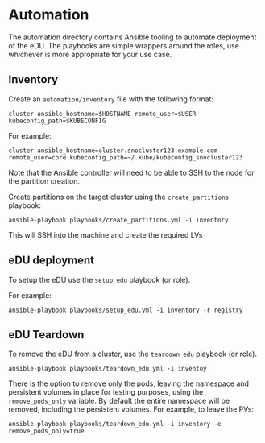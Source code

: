# Automation

The automation directory contains Ansible tooling to automate deployment of the eDU. The playbooks are simple wrappers around the roles, use whichever is more appropriate for your use case.

## Inventory

Create an `automation/inventory` file with the following format:

```
cluster ansible_hostname=$HOSTNAME remote_user=$USER kubeconfig_path=$KUBECONFIG
```

For example:

```
cluster ansible_hostname=cluster.snocluster123.example.com remote_user=core kubeconfig_path=~/.kube/kubeconfig_snocluster123
```

Note that the Ansible controller will need to be able to SSH to the node for the partition creation.


Create partitions on the target cluster using the `create_partitions` playbook:

```shell
ansible-playbook playbooks/create_partitions.yml -i inventory
```

This will SSH into the machine and create the required LVs

## eDU deployment

To setup the eDU use the `setup_edu` playbook (or role).


For example:
```shell
ansible-playbook playbooks/setup_edu.yml -i inventory -r registry
```


## eDU Teardown

To remove the eDU from a cluster, use the `teardown_edu` playbook (or role).

```shell
ansible-playbook playbooks/teardown_edu.yml -i inventoy
```

There is the option to remove only the pods, leaving the namespace and persistent volumes in place for testing purposes, using the `remove_pods_only` variable. By default the entire namespace will be removed, including the persistent volumes. For example, to leave the PVs:

```shell
ansible-playbook playbooks/teardown_edu.yml -i inventory -e remove_pods_only=true
```
